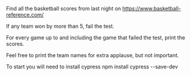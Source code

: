Find all the basketball scores from last night on https://www.basketball-reference.com/

If any team won by more than 5, fail the test.  

For every game up to and including the game that failed the test, print the scores.  

Feel free to print the team names for extra applause, but not important.

To start you will need to install cypress
npm install cypress --save-dev